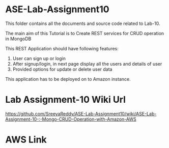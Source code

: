 # ASE-Lab-Assignment10


This folder contains all the documents and source code related to Lab-10.

The main aim of this Tutorial is to Create REST services for CRUD operation in MongoDB

This REST Application should have following features: 
1. User can sign up or login 
2. After signup/login, in next page display all the users and details of user 
3. Provided options for update or delete user data 

This application has to be deployed on to Amazon instance.

# Lab Assignment-10 Wiki Url

https://github.com/SreeyaReddy/ASE-Lab-Assignment10/wiki/ASE-Lab-Assignment-10-:-Mongo-CRUD-Operation-with-Amazon-AWS

# AWS Link
